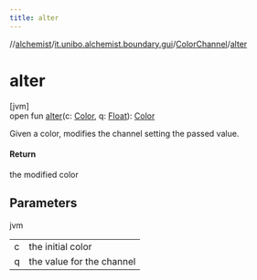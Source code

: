 ```yaml
---
title: alter
---
```

//[alchemist](../../../index.html)/[it.unibo.alchemist.boundary.gui](../index.html)/[ColorChannel](index.html)/[alter](alter.html)



# alter



[jvm]\
open fun [alter](alter.html)(c: [Color](https://docs.oracle.com/javase/8/docs/api/java/awt/Color.html), q: [Float](https://kotlinlang.org/api/latest/jvm/stdlib/kotlin/-float/index.html)): [Color](https://docs.oracle.com/javase/8/docs/api/java/awt/Color.html)



Given a color, modifies the channel setting the passed value.



#### Return



the modified color



## Parameters


jvm

| | |
|---|---|
| c | the initial color |
| q | the value for the channel |




